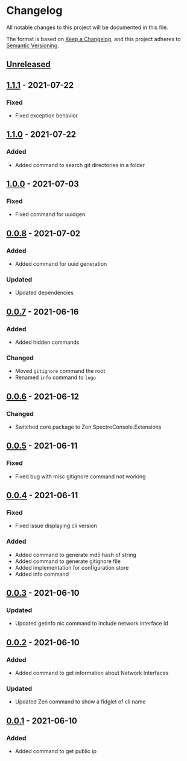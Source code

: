 # Changelog

All notable changes to this project will be documented in this file.

The format is based on [Keep a Changelog](https://keepachangelog.com/en/1.0.0/),
and this project adheres to [Semantic Versioning](https://semver.org/spec/v2.0.0.html).

## [Unreleased]

## [1.1.1] - 2021-07-22

### Fixed

- Fixed exception behavior

## [1.1.0] - 2021-07-22

### Added

- Added command to search git directories in a folder

## [1.0.0] - 2021-07-03

### Fixed

- Fixed command for uuidgen

## [0.0.8] - 2021-07-02

### Added

- Added command for uuid generation

### Updated

- Updated dependencies

## [0.0.7] - 2021-06-16

### Added

- Added hidden commands

### Changed

- Moved `gitignore` command the root
- Renamed `info` command to `logo`

## [0.0.6] - 2021-06-12

### Changed

- Switched core package to Zen.SpectreConsole.Extensions

## [0.0.5] - 2021-06-11

### Fixed

- Fixed bug with misc gitignore command not working

## [0.0.4] - 2021-06-11

### Fixed

- Fixed issue displaying cli version
### Added

- Added command to generate md5 hash of string
- Added command to generate gitignore file
- Added implementation for configuration store 
- Added info command
## [0.0.3] - 2021-06-10

### Updated

- Updated getinfo nic command to include network interface id

## [0.0.2] - 2021-06-10

### Added

- Added command to get information about Network Interfaces

### Updated

- Updated Zen command to show a fidglet of cli name

## [0.0.1] - 2021-06-10

### Added

- Added command to get public ip

[Unreleased]: https://github.com/WajahatAliAbid/zen-cli/compare/1.1.1..HEAD
[1.1.1]: https://github.com/WajahatAliAbid/zen-cli/compare/1.1.0..1.1.1
[1.1.0]: https://github.com/WajahatAliAbid/zen-cli/compare/1.0.0..1.1.0
[1.0.0]: https://github.com/WajahatAliAbid/zen-cli/compare/0.0.8..1.0.0
[0.0.8]: https://github.com/WajahatAliAbid/zen-cli/compare/0.0.7..0.0.8
[0.0.7]: https://github.com/WajahatAliAbid/zen-cli/compare/0.0.6..0.0.7
[0.0.6]: https://github.com/WajahatAliAbid/zen-cli/compare/0.0.5..0.0.6
[0.0.5]: https://github.com/WajahatAliAbid/zen-cli/compare/0.0.4..0.0.5
[0.0.4]: https://github.com/WajahatAliAbid/zen-cli/compare/0.0.3..0.0.4
[0.0.3]: https://github.com/WajahatAliAbid/zen-cli/compare/0.0.2..0.0.3
[0.0.2]: https://github.com/WajahatAliAbid/zen-cli/compare/0.0.1..0.0.2
[0.0.1]: https://github.com/WajahatAliAbid/zen-cli/releases/tag/0.0.1